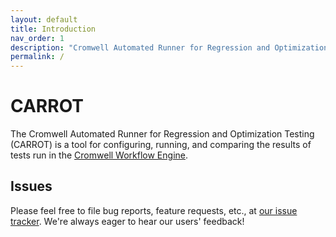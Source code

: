 ```yaml
---
layout: default
title: Introduction
nav_order: 1
description: "Cromwell Automated Runner for Regression and Optimization Testing"
permalink: /
---
```


# CARROT

The Cromwell Automated Runner for Regression and Optimization Testing (CARROT) is a tool for configuring, running, and comparing the results of tests run in the [Cromwell Workflow Engine](https://github.com/broadinstitute/cromwell).

## Issues
Please feel free to file bug reports, feature requests, etc., at [our issue tracker](https://github.com/broadinstitute/carrot/issues). We're always eager to hear our users' feedback!